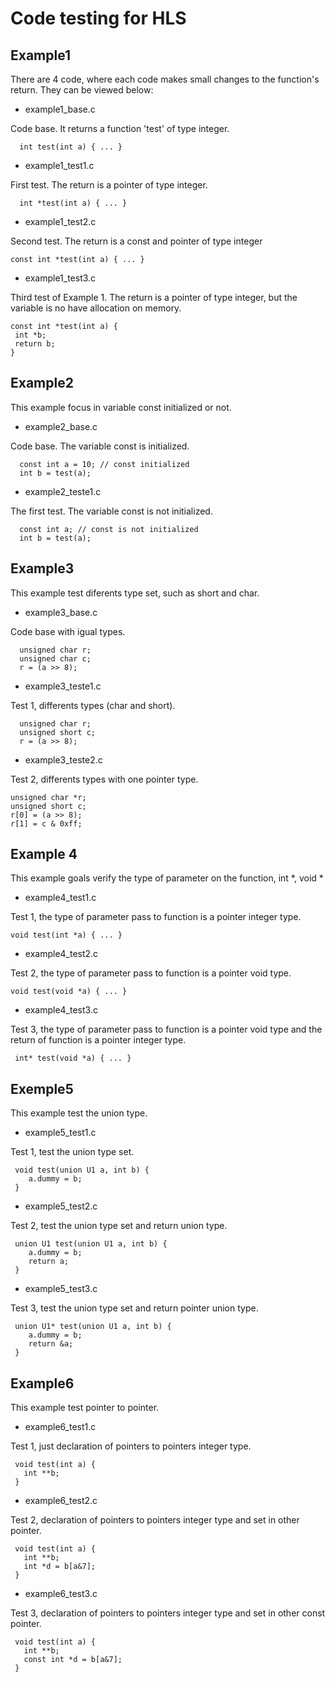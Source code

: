 # Code testing for HLS

## Example1

There are 4 code, where each code makes small changes to the function's return. They can be viewed below:

 - example1_base.c
  
Code base. It returns a function 'test' of type integer.

```
  int test(int a) { ... }
``` 

 - example1_test1.c

First test. The return is a pointer of type integer.

```
  int *test(int a) { ... }
``` 
 
 - example1_test2.c
 
 Second test. The return is a const and pointer of type integer 
 
 ``` 
 const int *test(int a) { ... }
 ```
 
 - example1_test3.c
 
 Third test of Example 1. The return is a pointer of type integer, but the variable is no have allocation on memory.
 
  ``` 
 const int *test(int a) {
   int *b;
   return b;
 }
 ```
 
 ## Example2
 
 This example focus in variable const initialized or not.
 
 - example2_base.c
 
 Code base. The variable const is initialized.
 
 ``` 
   const int a = 10; // const initialized
   int b = test(a);
 ```

- example2_teste1.c
 
 The first test. The variable const is not initialized.

 ``` 
   const int a; // const is not initialized
   int b = test(a);
 ```
 
 ## Example3
 
 This example test diferents type set, such as short and char.  
 
 - example3_base.c
 
 Code base with igual types.
 
 ``` 
   unsigned char r;
   unsigned char c;
   r = (a >> 8);
 ```
 
 - example3_teste1.c
 
 Test 1, differents types (char and short).
 
 ```
   unsigned char r;
   unsigned short c;
   r = (a >> 8);
 ``` 
 
 - example3_teste2.c
 
 Test 2, differents types with one pointer type.
 
 ```
 unsigned char *r;
 unsigned short c;
 r[0] = (a >> 8);
 r[1] = c & 0xff;
 ```
## Example 4

This example goals verify the type of parameter on the function, int *, void *

- example4_test1.c

Test 1, the type of parameter pass to function is a pointer integer type.

 ```
 void test(int *a) { ... }
 ```

- example4_test2.c

Test 2, the type of parameter pass to function is a pointer void type.

 ```
 void test(void *a) { ... }
 ```
 
 - example4_test3.c

Test 3, the type of parameter pass to function is a pointer void type and the return of function is a pointer integer type.

```
 int* test(void *a) { ... }
 ```

## Exemple5

This example test the union type. 

- example5_test1.c

Test 1, test the union type set.

```
 void test(union U1 a, int b) {
	a.dummy = b;
 }
 ```
- example5_test2.c

Test 2, test the union type set and return union type.

```
 union U1 test(union U1 a, int b) {
	a.dummy = b;
	return a;
 }
```

- example5_test3.c

Test 3, test the union type set and return pointer union type.

```
 union U1* test(union U1 a, int b) {
	a.dummy = b;
	return &a;
 }
```

## Example6

This example test pointer to pointer.

- example6_test1.c

Test 1, just declaration of pointers to pointers integer type.

```
 void test(int a) {
   int **b;
 }
```

- example6_test2.c

Test 2, declaration of pointers to pointers integer type and set in other pointer.

```
 void test(int a) {
   int **b;
   int *d = b[a&7];
 }
```

- example6_test3.c

Test 3, declaration of pointers to pointers integer type and set in other const pointer.

```
 void test(int a) {
   int **b;
   const int *d = b[a&7];
 }
```




 
 
 
